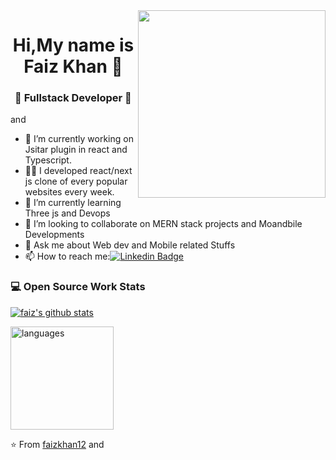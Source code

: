 <img align="right" width="300" height="300" src="https://faizkhan.xyz/static/media/avatar1.0a9cd423.png">

<h1 align="center"> Hi,My name is  Faiz Khan 👋 </h1>
<h3 align="center">🚀 Fullstack Developer 🚀</h3>and

- 🔭 I’m currently working on Jsitar plugin in react and Typescript.  
- 👨‍💻 I developed react/next js clone of every popular websites every week.
- 🌱 I’m currently learning Three js and Devops
- 👯 I’m looking to collaborate on MERN stack projects and Moandbile Developments
- 💬 Ask me about Web dev and Mobile related Stuffs
- 📫 How to reach me:[![Linkedin Badge](https://img.shields.io/badge/-LinkedIn-blue?style=flat-square&logo=Linkedin&logoColor=white&link=)](https://www.linkedin.com/in/faiz-khan-8b4a55147/) 

### 💻 Open Source Work Stats

[![faiz's github stats](https://github-readme-stats.vercel.app/api?username=faizkhan12)](https://github.com/faizkhan12/github-readme-stats)

<img src="https://github-readme-stats.vercel.app/api/top-langs/?username=faizkhan12&layout=compact&theme=tokyonight&count_private=true" alt="languages" height="165">


⭐️ From [faizkhan12](https://github.com/faizkhan12)
and

